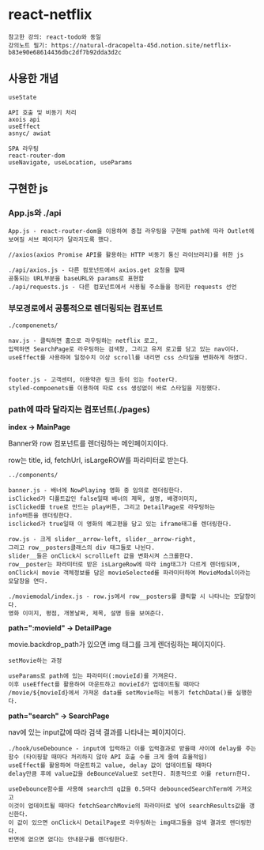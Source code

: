 # react-netflix

```
참고한 강의: react-todo와 동일
강의노트 필기: https://natural-dracopelta-45d.notion.site/netflix-b83e90e68614436dbc2df7b92dda3d2c
```

## 사용한 개념
```
useState

API 호출 및 비동기 처리
axois api
useEffect
asnyc/ awiat

SPA 라우팅
react-router-dom
useNavigate, useLocation, useParams
```

## 구현한 js

### App.js와 ./api
```
App.js - react-router-dom을 이용하여 중첩 라우팅을 구현해 path에 따라 Outlet에 보여질 서브 페이지가 달라지도록 했다. 

//axios(axios Promise API를 활용하는 HTTP 비동기 통신 라이브러리)를 위한 js

./api/axios.js - 다른 컴포넌트에서 axios.get 요청을 할때 
공통되는 URL부분을 baseURL와 params로 표현함
./api/requests.js - 다른 컴포넌트에서 사용될 주소들을 정리한 requests 선언
```

### 부모경로에서 공통적으로 렌더링되는 컴포넌트
```
./componenets/

nav.js - 클릭하면 홈으로 라우팅하는 netflix 로고, 
입력하면 SearchPage로 라우팅하는 검색창, 그리고 유저 로고를 담고 있는 nav이다.
useEffect를 사용하여 일정수치 이상 scroll를 내리면 css 스타일을 변화하게 하였다. 


footer.js - 고객센터, 이용약관 링크 등이 있는 footer다. 
styled-compoenets를 이용하여 따로 css 생성없이 바로 스타일을 지정했다.
```

### path에 따라 달라지는 컴포넌트(./pages)

**index -> MainPage**

Banner와 row 컴포넌트를 렌더링하는 메인페이지이다.

row는 title, id, fetchUrl, isLargeROW를 파라미터로 받는다.

```
../components/

banner.js - 배너에 NowPlaying 영화 중 임의로 렌더링한다. 
isClicked가 디폴트값인 false일때 배너의 제목, 설명, 배경이미지, 
isClicked를 true로 만드는 play버튼, 그리고 DetailPage로 라우팅하는
info버튼을 렌더링한다.
isclicked가 true일때 이 영화의 예고편을 담고 있는 iframe태그를 렌더링한다.

row.js - 크게 slider__arrow-left, slider__arrow-right,
그리고 row__posters클래스의 div 태그들로 나뉜다.
slider__들은 onClick시 scrollLeft 값을 변화시켜 스크롤한다.
row__poster는 파라미터로 받은 isLargeRow에 따라 img태그가 다르게 렌더링되며,
onClick시 movie 객체정보를 담은 movieSelected를 파라미터하여 MovieModal이라는 모달창을 연다.

./moviemodal/index.js - row.js에서 row__posters를 클릭할 시 나타나는 모달창이다.
영화 이미지, 평점, 개봉날짜, 제목, 설명 등을 보여준다.
```

**path=":movieId" -> DetailPage**

movie.backdrop_path가 있으면 img 태그를 크게 렌더링하는 페이지이다.
```
setMovie하는 과정

useParams로 path에 있는 파라미터(:movieId)를 가져온다.
이후 useEffect를 활용하여 마운트하고 movieId가 업데이트될 때마다
/movie/${movieId}에서 가져온 data를 setMovie하는 비동기 fetchData()를 실행한다. 
```

**path="search" -> SearchPage**

nav에 있는 input값에 따라 검색 결과를 나타내는 페이지이다.

```
./hook/useDebounce - input에 입력하고 이를 입력결과로 받을때 사이에 delay를 주는 함수 (타이핑할 때마다 처리하지 않아 API 호출 수를 크게 줄여 효율적임)
useEffect를 활용하여 마운트하고 value, delay 값이 업데이트될 때마다 
delay만큼 후에 value값을 deBounceValue로 set한다. 최종적으로 이를 return한다.

useDebounce함수를 사용해 search의 q값을 0.5마다 debouncedSearchTerm에 가져오고
이것이 업데이트될 때마다 fetchSearchMovie의 파라미터로 넣어 searchResults값을 갱신한다. 
이 값이 있으면 onClick시 DetailPage로 라우팅하는 img태그들을 검색 결과로 렌더링한다. 
반면에 없으면 없다는 안내문구를 렌더링한다.
```